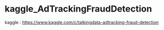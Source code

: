 # kaggle_AdTrackingFraudDetection
kaggle : https://www.kaggle.com/c/talkingdata-adtracking-fraud-detection
